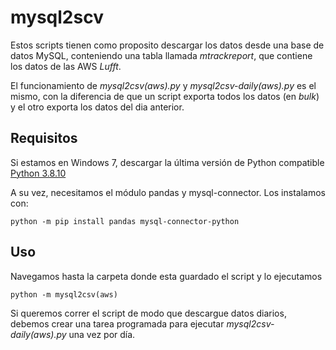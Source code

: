 # mysql2scv
Estos scripts tienen como proposito descargar los datos desde una base de datos MySQL, conteniendo una tabla llamada _mtrackreport_, que contiene los datos de las AWS _Lufft_.

El funcionamiento de _mysql2csv(aws).py_ y _mysql2csv-daily(aws).py_ es el mismo, con la diferencia de que un script exporta todos los datos (en _bulk_) y el otro exporta los datos del dia anterior.

## Requisitos

Si estamos en Windows 7, descargar la última versión de Python compatible [Python 3.8.10](https://www.python.org/downloads/release/python-3810/)

A su vez, necesitamos el módulo pandas y mysql-connector. Los instalamos con:

```
python -m pip install pandas mysql-connector-python
```

## Uso

Navegamos hasta la carpeta donde esta guardado el script y lo ejecutamos

```
python -m mysql2csv(aws)
```

Si queremos correr el script de modo que descargue datos diarios, debemos crear una tarea programada para ejecutar _mysql2csv-daily(aws).py_  una vez por día.